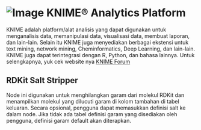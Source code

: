 # ![Image](https://www.knime.com/files/knime_logo_github_40x40_4layers.png) KNIME® Analytics Platform

KNIME adalah platform/alat analisis yang dapat digunakan untuk menganalisis data, memanipulasi data, visualisasi data, membuat laporan, dan lain-lain. Selain itu KNIME juga menyediakan berbagai ekstensi untuk text mining, network mining, Cheminformatics, Deep Learning, dan lain-lain. KNIME juga dapat terintegrasi dengan R, Python, dan bahasa lainnya. 
Untuk selengkapnya, yuk cek website nya [KNIME Forum](https://www.knime.com/knime-analytics-platform)

## RDKit Salt Stripper

Node ini digunakan untuk menghilangkan garam dari molekul RDKit dan menampilkan molekul yang dilucuti garam di kolom tambahan di tabel keluaran. Secara opsional, pengguna dapat memasukkan definisi salt ke dalam node. Jika tidak ada tabel definisi garam yang disediakan oleh pengguna, definisi garam default akan diterapkan.
